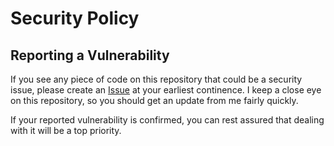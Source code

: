 # Security Policy

## Reporting a Vulnerability

If you see any piece of code on this repository that could be a security issue, please create an [Issue](https://github.com/bassamanator/Sovol-SV06-firmware/issues/new/choose) at your earliest continence. I keep a close eye on this repository, so you should get an update from me fairly quickly.

If your reported vulnerability is confirmed, you can rest assured that dealing with it will be a top priority.
